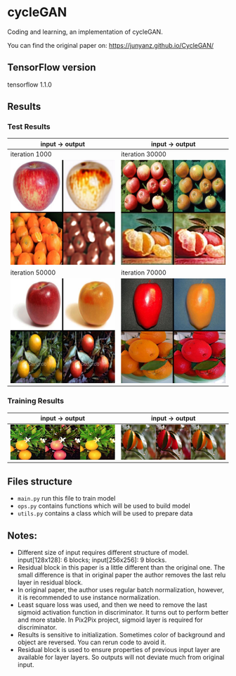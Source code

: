 # cycleGAN
Coding and learning, an implementation of cycleGAN.

You can find the original paper on:
https://junyanz.github.io/CycleGAN/


## TensorFlow version
tensorflow 1.1.0


## Results
### Test Results
|      input ->  output                  |       input ->   output                       |
|----------------------------------------|-----------------------------------------------|
|          iteration 1000                |                iteration 30000                |
|  ![](test_results/iteration1000.jpg)   |    ![](test_results/iteration30000.jpg)       | 
|          iteration 50000               |                iteration 70000                |
|  ![](test_results/iteration50000.jpg)  |      ![](test_results/iteration70000.jpg)     | 

### Training Results
|      input ->  output                  |       input ->   output                       |
|----------------------------------------|-----------------------------------------------|
|![](train_results/individualImage2.png) |    ![](train_results/individualImage3.png)    | 




## Files structure
* `main.py`   run this file to train model
* `ops.py`    contains functions which will be used to build model 
* `utils.py`  contains a class which will be used to prepare data


## Notes:
* Different size of input requires different structure of model. input[128x128]: 6 blocks; input[256x256]: 9 blocks.
* Residual block in this paper is a little different than the original one. The small difference is that in original paper the author removes the last relu layer in residual block. 
* In original paper, the author uses regular batch normalization, however, it is recommended to use instance normalization.
* Least square loss was used, and then we need to remove the last sigmoid activation function in discriminator. It turns out to perform better and more stable. In Pix2Pix project, sigmoid layer is required for discriminator.
* Results is sensitive to initialization. Sometimes color of background and object are reversed. You can rerun code to avoid it.
* Residual block is used to ensure properties of previous input layer are available for layer layers. So outputs will not deviate much from original input.
